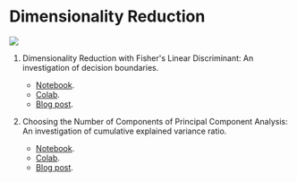 # Dimensionality Reduction
[<img src="https://img.shields.io/badge/author-rlrocha-orange?style=flat-square"/>](https://github.com/rlrocha)

1. Dimensionality Reduction with Fisher's Linear Discriminant: An investigation of decision boundaries.
    * [Notebook](notebooks/fisher.ipynb).
    * [Colab](https://colab.research.google.com/drive/17YdXndeQf__iVLxJTIwZf5vkhCM55JEl?usp=sharing).
    * [Blog post](https://medium.com/@rlrocha/dimensionality-reduction-with-fishers-linear-discriminant-c475529848ef).

2. Choosing the Number of Components of Principal Component Analysis: An investigation of cumulative explained variance ratio.
    * [Notebook](notebooks/pca.ipynb).
    * [Colab](https://colab.research.google.com/drive/1UZy5fyZsgvihJFdYWF5owSwFEPVs6B45?usp=sharing).
    * [Blog post](https://rlrocha.medium.com/choosing-the-number-of-components-of-principal-component-analysis-36902a887520).
